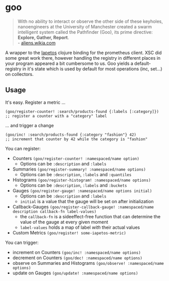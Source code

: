 # goo

> With no ability to interact or observe the other side of these keyholes, nanoengineers at 
 the University of Manchester created a swarm intelligent system called the Pathfinder (Goo), 
 its prime directive: <b>Explore, Gather, Report</b>.
 <br> - [aliens.wikia.com](http://aliens.wikia.com/wiki/Goo)

A wrapper to the [Iapetos](https://github.com/xsc/iapetos) clojure binding for the prometheus client.
XSC did some great work there, however handling the registry in different places in your program 
appeared a bit cumbersome to us. Goo yields a default-registry in it's state which is used by default 
for most operations (inc, set...) on collectors.
 
## Usage
 
It's easy. Register a metric ...

    (goo/register-counter! :search/products-found {:labels [:category]}) ;; register a counter with a "category" label
    
... and trigger a change

    (goo/inc! :search/products-found {:category "fashion"} 42)           ;; increment that counter by 42 while the category is "fashion"
    
    
You can register:

* Counters `(goo/register-counter! :namespaced/name option)`
  * Options can be `:description` and `:labels`
* Summaries `(goo/register-summary! :namespaced/name options)`
  * Options can be `:description`, `:labels` and `:quantiles`
* Histograms `(goo/register-histogram! :namespaced/name options)`
  * Options can be `:description`, `:labels` and `:buckets`
* Gauges `(goo/register-gauge! :namespaced/name options initial)`
  * Options can be `:description` and `:labels`
  * `initial` is a value that the gauge will be set on after initialization
* Callback-Gauges `(goo/register-callback-gauge! :namespaced/name description callback-fn label-values)`
  * the `callback-fn` is a sideeffect-free function that can determine the value of the gauge at every given moment
  * `label-values` holds a map of label _with_ their actual values
* Custom Metrics `(goo/register! some-iapetos-metric)`

You can trigger:

* increment on Counters `(goo/inc! :namespaced/name options)`
* decrement on Counters `(goo/dec! :namespaced/name options)`
* observe on Summaries and Histograms `(goo/observe! :namespaced/name options)`
* update on Gauges `(goo/update! :namespaced/name options)`
